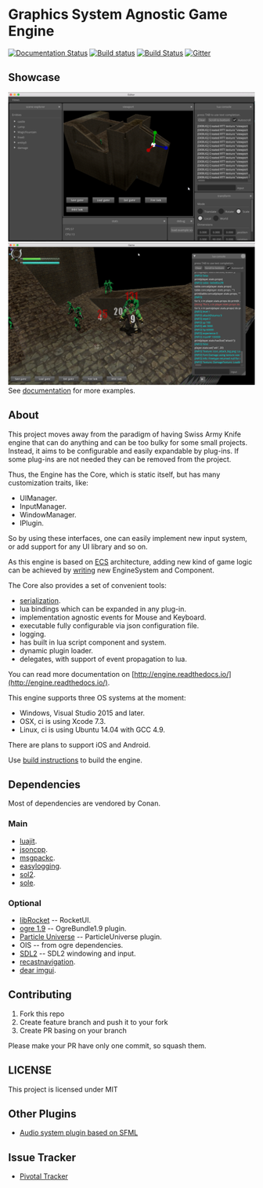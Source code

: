 Graphics System Agnostic Game Engine
====================================

[![Documentation Status](https://readthedocs.org/projects/engine/badge/?version=latest)](https://engine.readthedocs.io/en/latest/?badge=latest)
[![Build status](https://ci.appveyor.com/api/projects/status/vf3oobbg4ofld3of?svg=true)](https://ci.appveyor.com/project/Unix4ever/engine)
[![Build Status](https://travis-ci.org/gsage/engine.svg?branch=master)](https://travis-ci.org/gsage/engine)
[![Gitter](https://badges.gitter.im/gsage/engine.svg)](https://gitter.im/gsage/engine?utm_source=badge&utm_medium=badge&utm_campaign=pr-badge)

## Showcase

![Editor](/docs/images/editor.png)
![ExampleGame](/docs/images/game2.png)
See [documentation](http://engine.readthedocs.io/) for more examples.

## About

This project moves away from the paradigm of having Swiss Army Knife
engine that can do anything and can be too bulky for some small projects.
Instead, it aims to be configurable and easily expandable by plug-ins.
If some plug-ins are not needed they can be removed from the project.

Thus, the Engine has the Core, which is static itself, but has many
customization traits, like:

* UIManager.
* InputManager.
* WindowManager.
* IPlugin.

So by using these interfaces, one can easily implement new input system,
or add support for any UI library and so on.

As this engine is based on [ECS](https://en.wikipedia.org/wiki/Entity_component_system) architecture,
adding new kind of game logic can be achieved by [writing](http://engine.readthedocs.io/en/latest/tutorials/advanced/2_custom_systems.html) new EngineSystem and Component.

The Core also provides a set of convenient tools:
* [serialization](http://engine.readthedocs.io/en/latest/tutorials/advanced/6_serializable.html).
* lua bindings which can be expanded in any plug-in.
* implementation agnostic events for Mouse and Keyboard.
* executable fully configurable via json configuration file.
* logging.
* has built in lua script component and system.
* dynamic plugin loader.
* delegates, with support of event propagation to lua.

You can read more documentation on [http://engine.readthedocs.io/](http://engine.readthedocs.io/).

This engine supports three OS systems at the moment:
* Windows, Visual Studio 2015 and later.
* OSX, ci is using Xcode 7.3.
* Linux, ci is using Ubuntu 14.04 with GCC 4.9.

There are plans to support iOS and Android.

Use [build instructions](http://engine.readthedocs.io/en/latest/tutorials/build/conan.html) to build the engine.

## Dependencies

Most of dependencies are vendored by Conan.

### Main

* [luajit](http://luajit.org/).
* [jsoncpp](https://github.com/open-source-parsers/jsoncpp).
* [msgpackc](https://github.com/msgpack/msgpack-c).
* [easylogging](https://muflihun.github.io/easyloggingpp/).
* [sol2](https://github.com/ThePhD/sol2).
* [sole](https://github.com/r-lyeh-archived/sole).

### Optional

* [libRocket](https://github.com/libRocket/libRocket) -- RocketUI.
* [ogre 1.9](http://www.ogre3d.org/) -- OgreBundle1.9 plugin.
* [Particle Universe](https://github.com/scrawl/particleuniverse) --
  ParticleUniverse plugin.
* OIS -- from ogre dependencies.
* [SDL2](https://www.libsdl.org/download-2.0.php) -- SDL2 windowing
  and input.
* [recastnavigation](https://github.com/recastnavigation/recastnavigation).
* [dear imgui](https://github.com/ocornut/imgui).

## Contributing

1. Fork this repo
2. Create feature branch and push it to your fork
3. Create PR basing on your branch

Please make your PR have only one commit, so squash them.

## LICENSE

This project is licensed under MIT

## Other Plugins
- [Audio system plugin based on SFML](https://github.com/gsage/SFMLAudioSystemPlugin)

## Issue Tracker
- [Pivotal Tracker](https://www.pivotaltracker.com/n/projects/963480)

